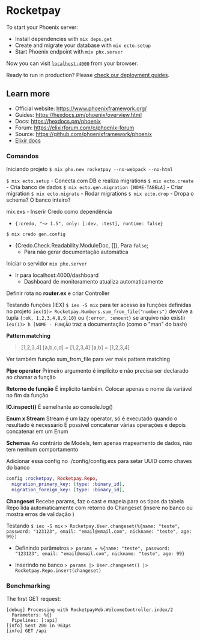 # Rocketpay

To start your Phoenix server:

  * Install dependencies with `mix deps.get`
  * Create and migrate your database with `mix ecto.setup`
  * Start Phoenix endpoint with `mix phx.server`

Now you can visit [`localhost:4000`](http://localhost:4000) from your browser.

Ready to run in production? Please [check our deployment guides](https://hexdocs.pm/phoenix/deployment.html).

## Learn more

  * Official website: https://www.phoenixframework.org/
  * Guides: https://hexdocs.pm/phoenix/overview.html
  * Docs: https://hexdocs.pm/phoenix
  * Forum: https://elixirforum.com/c/phoenix-forum
  * Source: https://github.com/phoenixframework/phoenix
  * [Elixir docs](https://elixir-lang.org/getting-started/basic-types.html)

### Comandos

Iniciando projeto
`$ mix phx.new rocketpay --no-webpack --no-html`

`$ mix ecto.setup` - Conecta com DB e realiza migrations
`$ mix ecto.create` - Cria banco de dados
`$ mix ecto.gen.migration [NOME-TABELA]` - Criar migration
`$ mix ecto.migrate` - Rodar migrations
`$ mix ecto.drop` - Dropa o schema? O banco inteiro?

mix.exs - Inserir Credo como dependência
  - `{:credo, "~> 1.5", only: [:dev, :test], runtime: false}`

`$ mix credo gen.config`
  - {Credo.Check.Readability.ModuleDoc, []}, Para `false`;
    - Para não gerar documentação automática

Iniciar o servidor
`mix phx.server`
  - Ir para localhost:4000/dashboard
    - Dashboard de monitoramento atualiza automaticamente

Definir rota no **router.ex** e criar Controller

Testando funções (IEX)
`$ iex -S mix` para ter acesso às funções definidas no projeto
`iex(1)> Rocketpay.Numbers.sum_from_file("numbers")`
devolve a tupla `{:ok, 1,2,3,4,8,9,10}` ou `{:error, :enoent}` se arquivo não existir
`iex(1)> h [NOME - FUNÇÃO` traz a documentação (como o "man" do bash)

**Pattern matching**

> [1,2,3,4]
> [a,b,c,d] = [1,2,3,4] 
> [a,b] = [1,2,3,4] <!-- Dá erro -->

Ver também função sum_from_file para ver mais pattern matching

**Pipe operator**
Primeiro argumento é implícito e não precisa ser declarado ao chamar a função

**Retorno de função**
É implícito também. Colocar apenas o nome da variável no fim da função

**IO.inspect()**
É semelhante ao console.log()

**Enum x Stream**
Stream é um lazy operator, só é executado quando o resultado é necessário
É possível concatenar várias operações e depois concatenar em um Enum

**Schemas**
Ao contrário de Models, tem apenas mapeamento de dados, não tem nenhum comportamento

Adicionar essa config no ./config/config.exs para setar UUID como chaves do banco
```elixir
config :rocketpay, Rocketpay.Repo,
  migration_primary_key: [type: :binary_id],
  migration_foreign_key: [type: :binary_id],
```
**Changeset**
Recebe params, faz o cast e mapeia para os tipos da tabela
Repo lida automaticamente com retorno do Changeset (insere no banco ou mostra erros de validação )

Testando
`$ iex -S mix`
`> Rocketpay.User.changeset(%{name: "teste", password: "123123", email: "email@email.com", nickname: "teste", age: 99})`

  - Definindo parâmetros
    `> params = %{name: "teste", password: "123123", email: "email@email.com", nickname: "teste", age: 99}`

  - Inserindo no banco
    `> params |> User.changeset() |> Rocketpay.Repo.insert(changeset)`

### Benchmarking

The first GET request:
```
[debug] Processing with RocketpayWeb.WelcomeController.index/2
  Parameters: %{}
  Pipelines: [:api]
[info] Sent 200 in 963µs
[info] GET /api
```